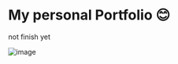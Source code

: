 # My personal Portfolio 😊

not finish yet

![image](https://user-images.githubusercontent.com/88790737/209499044-12e8e636-bffc-4a9a-a5ba-e2c378b9dd69.png)
